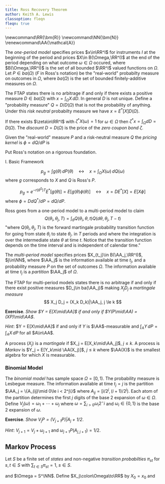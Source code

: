 ```yaml
---
title: Ross Recovery Theorem
author: Keith A. Lewis
classoption: fleqn
fleqn: true
---
```


\newcommand\RR{\bm{R}}
\newcommand\NN{\bm{N}}
\renewcommand\AA{\mathcal{A}}

The _one-period model_ specifies prices $x\in\RR^I$ for instruments $I$
at the beginning of the period
and prices $X\in B(\Omega,\RR^I)$ at the end of the period depending
on what outcome $\omega\in\Omega$ occured,
where $B(\Omega,\RR^I)$ is the set of all bounded $\RR^I$
valued functions on $\Omega$. Let $P\in ba(\Omega)$ ($F$ in Ross's notation) be
the "real-world" probabilty measure on outcomes in $\Omega$, where
$ba(\Omega)$ is the set of bounded finitely-additive measures on $\Omega$.

The FTAP states there is no arbitrage if and only if there exists a
positive measure ${D\in ba(\Omega)}$ with
${x = \int_\Omega X\,dD}$. In general $D$ is not unique.
Define a "probability measure" $Q = D/D(\Omega)$ that is not
the probability of anything. Under this _risk neutral_ probabilty measure
we have $x = E^*[X]D(\Omega)$. 

If there exists $\zeta\in\RR^I$ with
${\zeta^*X(\omega) = 1}$ for
$\omega\in\Omega$ then ${\zeta^*x = \int_\Omega dD = D(\Omega)}$.
The _discount_ $D = D(\Omega)$ is the price of the _zero coupon bond_ $\zeta$.

Given the "real-world" measure $P$ and a risk-neutral measure $Q$ the _pricing kernel_ is $\phi = dQ/dP$ is

Put Ross's notation on a rigorous foundation. 

I. Basic Framework

$$
\tag{1}p_g = \int g(\theta)\,dP(\theta)
\quad\leftrightarrow\quad x = \int_\Omega X(\omega)\,dQ(\omega)
$$
where $g$ corresponds to $X$ and $Q$ is Ross's $P$.

$$
\tag{2}	p_g = e^{-r(\theta^0)T}E^*[g(\theta)] = E[g(\theta)\phi(\theta)]
\quad\leftrightarrow\quad x = DE^*[X] = E[X\phi]
$$
where $\phi = D dQ^*/dP = dQ/dP$.

Ross goes from a one-period model to a multi-period model to claim
$$
\tag{3}	Q(\theta_i, \theta_j, T) = \int_\theta Q(\theta_i, \theta, t) Q(d\theta, \theta_j, T - t)
$$
"where $Q(\theta_i, \theta_j, T)$ is the forward martingale probability
transition function for going from state $\theta_i$ to state $\theta_j$.
in $T$ periods and where the integration is over the intermediate state
$\theta$ at time $t$. Notice that the transition function depends on the
time interval and is independent of calendar time."

The _multi-period model_ specifies prices $X_{t_j}\in B(\AA_j,\RR^I)$, $j\in\NN$,
where $\AA_j$ is the information available at time $t_j$, and
a probability measure $P$ on the set of outcomes $\Omega$.
The information available at time $t_j$ is a _partition_ $\AA_j$ of $\Omega$.

The FTAP for multi-period models states there is no arbitrage if and only if
there exist positive measures $D_j\in ba(\AA_j)$ making $X_j D_j$ a _martingale measure_ 
$$
	X_j D_j = (X_k D_k)|\AA_j, j \le k
$$

__Exercise__. _Show $Y = E[X\mid\AA]$ if and only if $Y(P\mid\AA) = (XP)\mid\AA$_.

_Hint_: $Y = E[X\mid\AA]$ if and only if $Y$ is $\AA$-measurable
and $\int_A Y\,dP = \int_A X\,dP$ for all $A\in\AA$.

A process $(X_j)$ is a _martingale_ if $X_j = E[X_k\mid\AA_j]$, $j\le k$.
A process is _Markov_ is $Y_j = E[Y_k\mid \AA(X_j)]$, $j\le k$ where
$\AA(X)$ is the smallest algebra for which $X$ is measurable.


### Binomial Model

The _binomial model_ has sample space $\Omega = [0, 1)$. The probability
measure is Lesbegue measure.  The information available at time $t_j =
j$ is the partition $\AA_j = \{A_{ij}\mid 0\le i < 2^j\}$ where $A_{ij} =
[i/2^j, (i + 1)/2^j)$. Each atom of the partition determines the first $j$
digits of the base 2 expansion of $\omega\in\Omega$.  Define $V_j(\omega)
= \omega_1 + \cdots + \omega_j$ where $\omega = \sum_{i>0} \omega_i 2^-i$
and $\omega_i\in\{0,1\}$ is the base 2 expansion of $\omega$.

__Exercise__. _Show $V_jP = (V_{j+1}P)|A_j$ + 1/2_.

_Hint_: $V_{j+1} = V_j + \omega_{j+1}$ and $\omega_{j+1}P(A_{j,j+1}) = 1/2$.
## Markov Process

Let $S$ be a finite set of _states_ and non-negative _transition probabilties_ $\pi_{st}$ for $s,t\in S$
with $\sum_{t\in S} \pi_{st} = 1$, $s\in S$.

and $\Omega = S^\NN$.
Define $X_j\colon\Omega\to\RR$ by $X_0 = x_0$ and 
